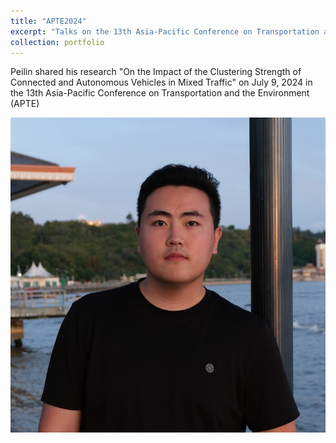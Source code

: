 ```yaml
---
title: "APTE2024"
excerpt: "Talks on the 13th Asia-Pacific Conference on Transportation and the Environment (APTE) 1<br/><img src='/images/APTE2024.JPG'>"
collection: portfolio
---
```


Peilin shared his research "On the Impact of the Clustering Strength of Connected and Autonomous Vehicles in Mixed Traffic" on July 9, 2024 in the 13th Asia-Pacific Conference on Transportation and the Environment (APTE)

![APTE2024](\images\ZPL.jpg)
